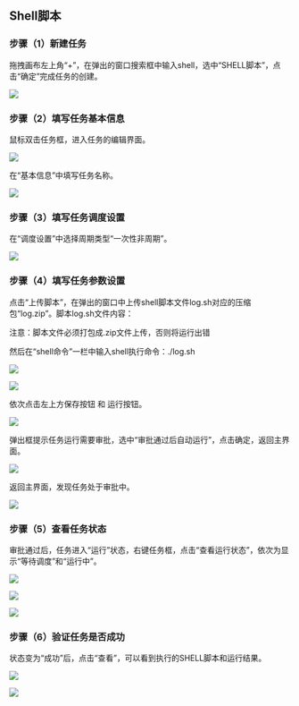 Shell脚本
---------

### 步骤（1）新建任务

拖拽画布左上角“+”，在弹出的窗口搜索框中输入shell，选中“SHELL脚本”，点击“确定”完成任务的创建。

![](media/6470725a35f8cf52b7ec721055e03180.png)

### 步骤（2）填写任务基本信息

鼠标双击任务框，进入任务的编辑界面。

![](media/4f163d066121cf7bbe9eb65a72a6e1e6.png)

在“基本信息”中填写任务名称。

![](media/7e23ef699fde486455960cab6bbfb461.png)

### 步骤（3）填写任务调度设置

在“调度设置”中选择周期类型“一次性非周期”。

![](media/9b2c153cef6c2e47b828b71e83bc334d.png)

### 步骤（4）填写任务参数设置

点击“上传脚本”，在弹出的窗口中上传shell脚本文件log.sh对应的压缩包“log.zip”。脚本log.sh文件内容：

注意：脚本文件必须打包成.zip文件上传，否则将运行出错

然后在“shell命令”一栏中输入shell执行命令：./log.sh

![](media/e1a3c40fb23c2a736a4c977dfa364331.png)

![](media/b65e181d1bdf993fb23fe8cb5d3e79d5.png)

依次点击左上方保存按钮 和 运行按钮。

![](media/dc537ccb338e42432f51cffbd315db17.png)

弹出框提示任务运行需要审批，选中“审批通过后自动运行”，点击确定，返回主界面。

![](media/4e095b63d5d697063db876c71cae4450.png)

返回主界面，发现任务处于审批中。

![](media/d4f848c9640ca0e1378ea8dd391dc5cd.png)

### 步骤（5）查看任务状态

审批通过后，任务进入“运行”状态，右键任务框，点击“查看运行状态”，依次为显示“等待调度”和“运行中”。

![](media/178e62b4f11ddb6ed3e219bc3957c970.png)

![](media/28671083e7713acf65d213fdd30901b8.png)

![](media/ae853c782680ae8013e2a9e20f5f2c79.png)

### 步骤（6）验证任务是否成功

状态变为“成功”后，点击“查看”，可以看到执行的SHELL脚本和运行结果。

![](media/040d69f49921ab1d9a2cb66f21df1f90.png)

![](media/72637deea12746ffcacc8bc337f33b65.png)

